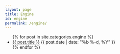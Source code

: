 ```yaml
---
layout: page
title: Engine
id: engine
permalink: /engine/
---
```


<ul class="posts">
  {% for post in site.categories.engine %}
    <li>
      <a href="{{ post.url }}">{{ post.title }}</a>
      <span class="post-date">{{ post.date | date: "%b %-d, %Y" }}</span>
    </li>
  {% endfor %}
</ul>